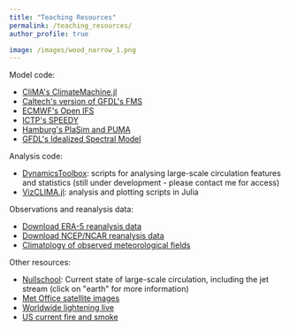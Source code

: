 ```yaml
---
title: "Teaching Resources"
permalink: /teaching_resources/
author_profile: true

image: /images/wood_narrow_1.png
---
```


Model code:

- [CliMA's ClimateMachine.jl](https://github.com/CliMA/ClimateMachine.jl)
- [Caltech's version of GFDL's FMS](https://drive.google.com/file/d/1-kmkBj8T8maQnzhZufv_UDHklgCml1my/view?usp=sharing)
- [ECMWF's Open IFS](https://www.ecmwf.int/en/research/projects/openifs)
- [ICTP's SPEEDY](https://www.ictp.it/research/esp/models/speedy.aspx)
- [Hamburg's PlaSim and PUMA](https://www.mi.uni-hamburg.de/en/arbeitsgruppen/theoretische-meteorologie/modelle/plasim.html)
- [GFDL's Idealized Spectral Model](https://www.gfdl.noaa.gov/idealized-spectral-models-quickstart/)


Analysis code:
- [DynamicsToolbox](https://github.com/LenkaNovak/Teaching_tools): scripts for analysing large-scale circulation features and statistics (still under development - please contact me for access)
- [VizCLIMA.jl](https://github.com/CliMA/VizCLIMA.jl): analysis and plotting scripts in Julia

Observations and reanalysis data:
- [Download ERA-5 reanalysis data](https://software.ecmwf.int/static/ERA-40_Atlas/docs/index.html)
- [Download NCEP/NCAR reanalysis data](https://psl.noaa.gov/data/gridded/data.ncep.reanalysis.html)
- [Climatology of observed meteorological fields](https://software.ecmwf.int/static/ERA-40_Atlas/docs/index.html)

Other resources:
- [Nullschool](https://earth.nullschool.net): Current state of large-scale circulation, including the jet stream (click on "earth" for more information)
- [Met Office satellite images](https://www.metoffice.gov.uk/public/weather/world-satellite/#?tab=satImg&map=tropicalMercatorIR)
- [Worldwide lightening live](https://www.blitzortung.org/en/live_lightning_maps.php)
- [US current fire and smoke](https://fire.airnow.gov/?lat=34.1636154&lng=-118.14736570000001&zoom=10)
